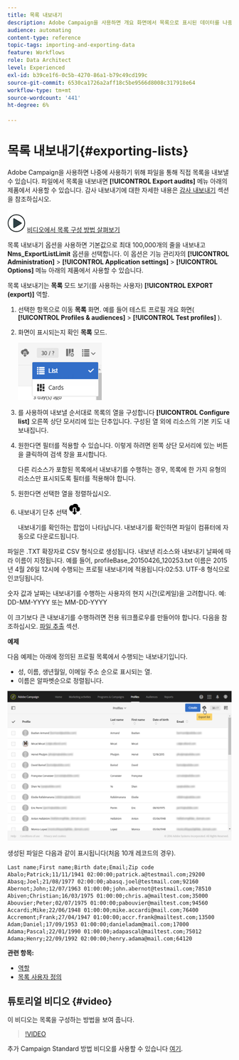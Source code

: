 ```yaml
---
title: 목록 내보내기
description: Adobe Campaign을 사용하면 개요 화면에서 목록으로 표시된 데이터를 나중에 사용할 수 있도록 파일로 직접 내보낼 수 있습니다.
audience: automating
content-type: reference
topic-tags: importing-and-exporting-data
feature: Workflows
role: Data Architect
level: Experienced
exl-id: b39ce1f6-0c5b-4270-86a1-b79c49cd199c
source-git-commit: 6530ca1726a2aff18c5be9566d8008c317918e64
workflow-type: tm+mt
source-wordcount: '441'
ht-degree: 6%

---
```


# 목록 내보내기{#exporting-lists}

Adobe Campaign을 사용하면 나중에 사용하기 위해 파일을 통해 직접 목록을 내보낼 수 있습니다. 파일에서 목록을 내보내면 **[!UICONTROL Export audits]** 메뉴 아래의 제품에서 사용할 수 있습니다. 감사 내보내기에 대한 자세한 내용은 [감사 내보내기](../../administration/using/auditing-export-logs.md) 섹션을 참조하십시오.

![](assets/do-not-localize/how-to-video.png) [비디오에서 목록 구성 방법 살펴보기](#video)

목록 내보내기 옵션을 사용하면 기본값으로 최대 100,000개의 줄을 내보내고 **Nms_ExportListLimit** 옵션을 선택합니다. 이 옵션은 기능 관리자의 **[!UICONTROL Administration]** > **[!UICONTROL Application settings]** > **[!UICONTROL Options]** 메뉴 아래의 제품에서 사용할 수 있습니다.

목록 내보내기는 **목록** 모드 보기(를 사용하는 사용자) **[!UICONTROL EXPORT (export)]** 역할.

1. 선택한 항목으로 이동 **목록** 화면. 예를 들어 테스트 프로필 개요 화면( **[!UICONTROL Profiles & audiences]** > **[!UICONTROL Test profiles]** ).
1. 화면이 표시되는지 확인 **목록** 모드.

   ![](assets/export_list_mode_switch.png)

1. 를 사용하여 내보낼 순서대로 목록의 열을 구성합니다 **[!UICONTROL Configure list]** 오른쪽 상단 모서리에 있는 단추입니다. 구성된 열 외에 리소스의 기본 키도 내보내집니다.
1. 원한다면 필터를 적용할 수 있습니다. 이렇게 하려면 왼쪽 상단 모서리에 있는 버튼을 클릭하여 검색 창을 표시합니다.

   다른 리소스가 포함된 목록에서 내보내기를 수행하는 경우, 목록에 한 가지 유형의 리소스만 표시되도록 필터를 적용해야 합니다.

1. 원한다면 선택한 열을 정렬하십시오.
1. 내보내기 단추 선택 ![](assets/exportlistbutton.png).

   내보내기를 확인하는 팝업이 나타납니다. 내보내기를 확인하면 파일이 컴퓨터에 자동으로 다운로드됩니다.

파일은 .TXT 확장자로 CSV 형식으로 생성됩니다. 내보낸 리소스와 내보내기 날짜에 따라 이름이 지정됩니다. 예를 들어, profileBase_20150426_120253.txt 이름은 2015년 4월 26일 12시에 수행되는 프로필 내보내기에 적용됩니다:02:53. UTF-8 형식으로 인코딩됩니다.

숫자 값과 날짜는 내보내기를 수행하는 사용자의 현지 시간(로케일)을 고려합니다. 예: DD-MM-YYYY 또는 MM-DD-YYYY

이 크기보다 큰 내보내기를 수행하려면 전용 워크플로우를 만들어야 합니다. 다음을 참조하십시오. [파일 추출](../../automating/using/extract-file.md) 섹션.

**예제**

다음 예제는 아래에 정의된 프로필 목록에서 수행되는 내보내기입니다.

* 성, 이름, 생년월일, 이메일 주소 순으로 표시되는 열.
* 이름은 알파벳순으로 정렬됩니다.

![](assets/export_list_example1.png)

생성된 파일은 다음과 같이 표시됩니다(처음 10개 레코드의 경우).

```
Last name;First name;Birth date;Email;Zip code
Abalo;Patrick;11/11/1941 02:00:00;patrick.a@testmail.com;29200
Abasq;Joel;21/08/1977 02:00:00;abasq.joel@testmail.com;92160
Abernot;John;12/07/1963 01:00:00;john.abernot@testmail.com;78510
Abiven;Christian;16/03/1975 01:00:00;chris.a@mailtest.com;35000
Abouvier;Peter;02/07/1975 01:00:00;pabouvier@mailtest.com;94560
Accardi;Mike;22/06/1948 01:00:00;mike.accardi@mail.com;76400
Accremont;Frank;27/04/1947 01:00:00;accr.frank@mailtest.com;13500
Adam;Daniel;17/09/1953 01:00:00;danieladam@mail.com;17000
Adama;Pascal;22/01/1990 01:00:00;adapascal@mailtest.com;75012
Adama;Henry;22/09/1992 02:00:00;henry.adama@mail.com;64120
```

**관련 항목:**

* [역할](../../administration/using/list-of-roles.md)
* [목록 사용자 정의](../../start/using/customizing-lists.md)

## 튜토리얼 비디오 {#video}

이 비디오는 목록을 구성하는 방법을 보여 줍니다.

>[!VIDEO](https://video.tv.adobe.com/v/25288/?quality=12)

추가 Campaign Standard 방법 비디오를 사용할 수 있습니다 [여기](https://experienceleague.adobe.com/docs/campaign-standard-learn/tutorials/overview.html?lang=ko).
